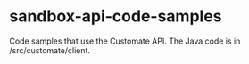# sandbox-api-code-samples
Code samples that use the Customate API.
The Java code is in /src/customate/client.
